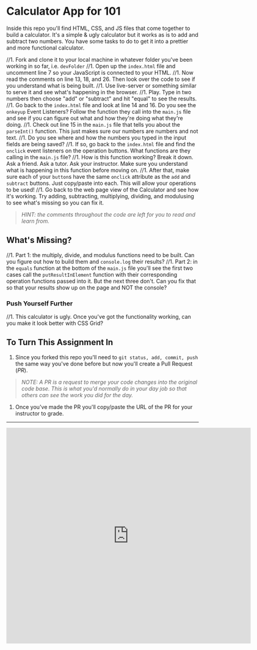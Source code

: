 # Calculator App for 101

Inside this repo you'll find HTML, CSS, and JS files that come together to build a calculator. It's a simple & ugly calculator but it works as is to add and subtract two numbers. You have some tasks to do to get it into a prettier and more functional calculator.

//1. Fork and clone it to your local machine in whatever folder you've been working in so far, i.e. `devFolder`
//1. Open up the `index.html` file and uncomment line 7 so your JavaScript is connected to your HTML.
//1. Now read the comments on line 13, 18, and 26. Then look over the code to see if you understand what is being built.
//1. Use live-server or something similar to serve it and see what's happening in the browser.
//1. Play. Type in two numbers then choose "add" or "subtract" and hit "equal" to see the results.
//1. Go back to the `index.html` file and look at line 14 and 16. Do you see the `onkeyup` Event Listeners? Follow the function they call into the `main.js` file and see if you can figure out what and how they're doing what they're doing.
//1. Check out line 15 in the `main.js` file that tells you about the `parseInt()` function. This just makes sure our numbers are numbers and not text.
//1. Do you see where and how the numbers you typed in the input fields are being saved?
//1. If so, go back to the `index.html` file and find the `onclick` event listeners on the operation buttons. What functions are they calling in the `main.js` file?
//1. How is this function working? Break it down. Ask a friend. Ask a tutor. Ask your instructor. Make sure you understand what is happening in this function before moving on.
//1. After that, make sure each of your `button`s have the same `onclick` attribute as the `add` and `subtract` buttons. Just copy/paste into each. This will allow your operations to be used!
//1. Go back to the web page view of the Calculator and see how it's working. Try adding, subtracting, multiplying, dividing, and modulusing to see what's missing so you can fix it.

> *HINT: the comments throughout the code are left for you to read and learn from.*

## What's Missing?

//1. Part 1: the multiply, divide, and modulus functions need to be built. Can you figure out how to build them and `console.log` their results?
//1. Part 2: in the `equals` function at the bottom of the `main.js` file you'll see the first two cases call the `putResultInElement` function with their corresponding operation functions passed into it. But the next three don't. Can you fix that so that your results show up on the page and NOT the console?

### Push Yourself Further

//1. This calculator is ugly. Once you've got the functionality working, can you make it look better with CSS Grid?

## To Turn This Assignment In

1. Since you forked this repo you'll need to `git status, add, commit, push` the same way you've done before but now you'll create a Pull Request (*PR*). 

  > *NOTE: A PR is a request to merge your code changes into the original code base. This is what you'd normally do in your day job so that others can see the work you did for the day.*

1. Once you've made the PR you'll copy/paste the URL of the PR for your instructor to grade.

*******

<iframe src="https://player.vimeo.com/video/395247060" width="640" height="564" frameborder="0" allow="autoplay; fullscreen" allowfullscreen></iframe>
